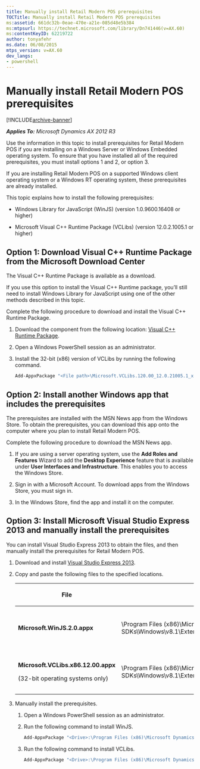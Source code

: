 ```yaml
---
title: Manually install Retail Modern POS prerequisites
TOCTitle: Manually install Retail Modern POS prerequisites
ms:assetid: 661dc32b-0eae-470e-a21e-085d48e5b384
ms:mtpsurl: https://technet.microsoft.com/library/Dn741446(v=AX.60)
ms:contentKeyID: 62219722
author: tonyafehr
ms.date: 06/08/2015
mtps_version: v=AX.60
dev_langs:
- powershell
---
```


# Manually install Retail Modern POS prerequisites 


[!INCLUDE[archive-banner](includes/archive-banner.md)]


_**Applies To:** Microsoft Dynamics AX 2012 R3_

Use the information in this topic to install prerequisites for Retail Modern POS if you are installing on a Windows Server or Windows Embedded operating system. To ensure that you have installed all of the required prerequisites, you must install options 1 and 2, or option 3.

If you are installing Retail Modern POS on a supported Windows client operating system or a Windows RT operating system, these prerequisites are already installed.

This topic explains how to install the following prerequisites:

  - Windows Library for JavaScript (WinJS) (version 1.0.9600.16408 or higher)

  - Microsoft Visual C++ Runtime Package (VCLibs) (version 12.0.2.1005.1 or higher)

## Option 1: Download Visual C++ Runtime Package from the Microsoft Download Center

The Visual C++ Runtime Package is available as a download.

If you use this option to install the Visual C++ Runtime package, you’ll still need to install Windows Library for JavaScript using one of the other methods described in this topic.

Complete the following procedure to download and install the Visual C++ Runtime Package.

1.  Download the component from the following location: [Visual C++ Runtime Package](https://go.microsoft.com/fwlink/?linkid=511069).

2.  Open a Windows PowerShell session as an administrator.

3.  Install the 32-bit (x86) version of VCLibs by running the following command.
    
    ``` powershell
    Add-AppxPackage "<File path>\Microsoft.VCLibs.120.00_12.0.21005.1_x86__8wekyb3d8bbwe.appx"
    ```

## Option 2: Install another Windows app that includes the prerequisites

The prerequisites are installed with the MSN News app from the Windows Store. To obtain the prerequisites, you can download this app onto the computer where you plan to install Retail Modern POS.

Complete the following procedure to download the MSN News app.

1.  If you are using a server operating system, use the **Add Roles and Features** Wizard to add the **Desktop Experience** feature that is available under **User Interfaces and Infrastructure**. This enables you to access the Windows Store.

2.  Sign in with a Microsoft Account. To download apps from the Windows Store, you must sign in.

3.  In the Windows Store, find the app and install it on the computer.

## Option 3: Install Microsoft Visual Studio Express 2013 and manually install the prerequisites

You can install Visual Studio Express 2013 to obtain the files, and then manually install the prerequisites for Retail Modern POS.

1.  Download and install [Visual Studio Express 2013](https://go.microsoft.com/fwlink/?linkid=396853).

2.  Copy and paste the following files to the specified locations.
    
    <table>
    <colgroup>
    <col style="width: 33%" />
    <col style="width: 33%" />
    <col style="width: 33%" />
    </colgroup>
    <thead>
    <tr class="header">
    <th><p>File</p></th>
    <th><p>Copy from</p></th>
    <th><p>Paste to</p></th>
    </tr>
    </thead>
    <tbody>
    <tr class="odd">
    <td><p><strong>Microsoft.WinJS.2.0.appx</strong></p></td>
    <td><p>\Program Files (x86)\Microsoft SDKs\Windows\v8.1\ExtensionSDKs\Microsoft.WinJS.2.0\1.0\</p></td>
    <td><p>\Program Files (x86)\Microsoft Dynamics AX\60\Retail Modern POS\x64\Dependencies\</p></td>
    </tr>
    <tr class="even">
    <td><p><strong>Microsoft.VCLibs.x86.12.00.appx</strong></p>
    <p>(32-bit operating systems only)</p></td>
    <td><p>\Program Files (x86)\Microsoft SDKs\Windows\v8.1\ExtensionSDKs\Microsoft.VCLibs\12.0\AppX\Retail\x86\</p></td>
    <td><p>\Program Files (x86)\Microsoft Dynamics AX\60\Retail Modern POS\x86\Dependencies\x86\</p></td>
    </tr>
    </tbody>
    </table>


3.  Manually install the prerequisites.
    
    1.  Open a Windows PowerShell session as an administrator.
    
    2.  Run the following command to install WinJS.
        
        ``` powershell
        Add-AppxPackage "<Drive>:\Program Files (x86)\Microsoft Dynamics AX\60\Retail Modern POS\x64\Dependencies\Microsoft.WinJS.2.0.appx"
        ```
    
    3.  Run the following command to install VCLibs.
        
        ``` powershell
        Add-AppxPackage "<Drive>:\Program Files (x86)\Microsoft Dynamics AX\60\Retail Modern POS\x86\Dependencies\x86\Microsoft.VCLibs.x86.12.00.appx"
        ```

  


